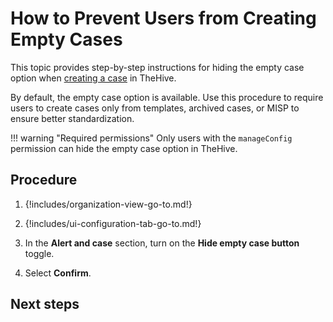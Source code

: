 # How to Prevent Users from Creating Empty Cases

This topic provides step-by-step instructions for hiding the empty case option when [creating a case](../../../analyst-corner/cases/create-a-new-case.md#) in TheHive.

By default, the empty case option is available. Use this procedure to require users to create cases only from templates, archived cases, or MISP to ensure better standardization.

!!! warning "Required permissions"
    Only users with the `manageConfig` permission can hide the empty case option in TheHive.

<h2>Procedure</h2>

1. {!includes/organization-view-go-to.md!}

2. {!includes/ui-configuration-tab-go-to.md!}

3. In the **Alert and case** section, turn on the **Hide empty case button** toggle.

4. Select **Confirm**.

<h2>Next steps</h2>